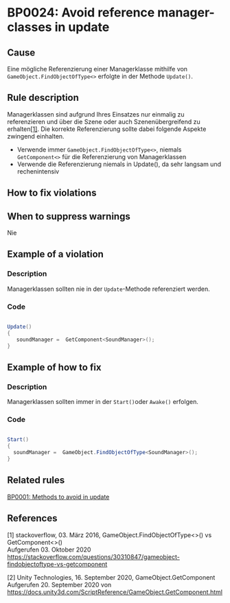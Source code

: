 # BP0024: Avoid reference manager-classes in update

## Cause

Eine mögliche Referenzierung einer Managerklasse mithilfe von `GameObject.FindObjectOfType<>` erfolgte in der Methode `Update()`.

## Rule description

Managerklassen sind aufgrund Ihres Einsatzes nur einmalig zu referenzieren und über die Szene oder auch Szenenübergreifend zu erhalten[[1]](*1).
Die korrekte Referenzierung sollte dabei folgende Aspekte zwingend einhalten.

* Verwende immer `GameObject.FindObjectOfType<>`, niemals `GetComponent<>` für die Referenzierung von Managerklassen
* Verwende die Referenzierung niemals in Update(), da sehr langsam und rechenintensiv

## How to fix violations

## When to suppress warnings

Nie

## Example of a violation

### Description

Managerklassen sollten nie in der `Update`-Methode referenziert werden.

### Code

```csharp

Update()
{
   soundManager =  GetComponent<SoundManager>();
}

```

## Example of how to fix

### Description

Managerklassen sollten immer in der `Start()`oder `Awake()` erfolgen.


### Code

```csharp

Start()
{
  soundManager =  GameObject.FindObjectOfType<SoundManager>();
}
```

## Related rules

[BP0001: Methods to avoid in update](https://github.com/emanuelbuholzer/unity-best-practices/blob/master/docs/reference/BP0001_MethodsToAvoidInUpdate.md)

## References

<a id="1">[1]</a>
stackoverflow, 03. März 2016, GameObject.FindObjectOfType<>() vs GetComponent<>()<br/>
Aufgerufen 03. Oktober 2020 https://stackoverflow.com/questions/30310847/gameobject-findobjectoftype-vs-getcomponent

<a id="2">[2]</a>
Unity Technologies, 16. September 2020, GameObject.GetComponent <br /> 
Aufgerufen 20. September 2020 von https://docs.unity3d.com/ScriptReference/GameObject.GetComponent.html

